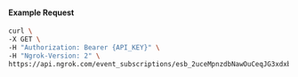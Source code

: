 <!-- Code generated for API Clients. DO NOT EDIT. -->

#### Example Request

```bash
curl \
-X GET \
-H "Authorization: Bearer {API_KEY}" \
-H "Ngrok-Version: 2" \
https://api.ngrok.com/event_subscriptions/esb_2uceMpnzdbNawOuCeqJG3xdxba9/sources/ip_policy_updated.v0
```
